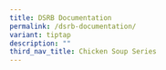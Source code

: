 ```yaml
---
title: DSRB Documentation
permalink: /dsrb-documentation/
variant: tiptap
description: ""
third_nav_title: Chicken Soup Series
---
```

